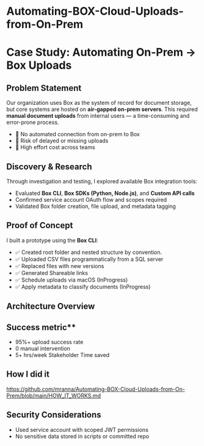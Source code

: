 # Automating-BOX-Cloud-Uploads-from-On-Prem

# Case Study: Automating On-Prem → Box Uploads

## Problem Statement

Our organization uses Box as the system of record for document storage, but core systems are hosted on **air-gapped on-prem servers**. This required **manual document uploads** from internal users — a time-consuming and error-prone process.

- 🔴 No automated connection from on-prem to Box
- 🔴 Risk of delayed or missing uploads
- 🔴 High effort cost across teams

## Discovery & Research

Through investigation and testing, I explored available Box integration tools:
- Evaluated **Box CLI**, **Box SDKs (Python, Node.js)**, and **Custom API calls**
- Confirmed service account OAuth flow and scopes required
- Validated Box folder creation, file upload, and metadata tagging

## Proof of Concept

I built a prototype using the **Box CLI**:

- ✅ Created root folder and nested structure by convention.
- ✅ Uploaded CSV files programmatically from a SQL server
- ✅ Replaced files with new versions
- ✅ Generated Shareable links
- ✅ Schedule uploads via macOS (InProgress)
- ✅ Apply metadata to classify documents (InProgress)

## Architecture Overview

## Success metric**
-   95%+ upload success rate
-   0 manual intervention
-   5+ hrs/week Stakeholder Time saved

## How I did it
https://github.com/mranna/Automating-BOX-Cloud-Uploads-from-On-Prem/blob/main/HOW_IT_WORKS.md

## Security Considerations
- Used service account with scoped JWT permissions
- No sensitive data stored in scripts or committed repo
